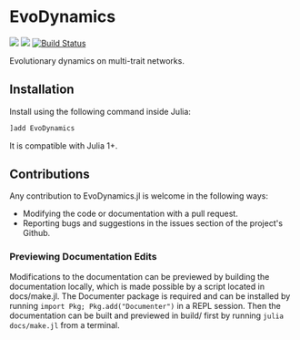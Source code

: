# EvoDynamics

[![](https://img.shields.io/badge/docs-stable-blue.svg)](https://kavir1698.github.io/EvoDynamics/stable)
[![](https://img.shields.io/badge/docs-latest-blue.svg)](https://kavir1698.github.io/EvoDynamics/dev)
[![Build Status](https://travis-ci.com/kavir1698/EvoDynamics.svg?branch=master)](https://travis-ci.com/kavir1698/EvoDynamics)


Evolutionary dynamics on multi-trait networks.

## Installation

Install using the following command inside Julia:

```julia
]add EvoDynamics
```

It is compatible with Julia 1+.


## Contributions

Any contribution to EvoDynamics.jl is welcome in the following ways:

  * Modifying the code or documentation with a pull request.
  * Reporting bugs and suggestions in the issues section of the project's Github.

### Previewing Documentation Edits

Modifications to the documentation can be previewed by building the documentation locally, which is made possible by a script located in docs/make.jl. The Documenter package is required and can be installed by running `import Pkg; Pkg.add("Documenter")` in a REPL session. Then the documentation can be built and previewed in build/ first by running `julia docs/make.jl` from a terminal.

